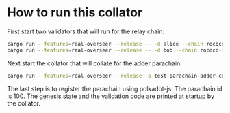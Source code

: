# How to run this collator

First start two validators that will run for the relay chain:
```sh
cargo run --features=real-overseer --release -- -d alice --chain rococo-local --validator --alice --port 50551
cargo run --features=real-overseer --release -- -d bob --chain rococo-local --validator --alice --port 50552
```

Next start the collator that will collate for the adder parachain:
```sh
cargo run --features=real-overseer --release -p test-parachain-adder-collator -- --tmp --chain rococo-local --port 50553
```

The last step is to register the parachain using polkadot-js. The parachain id is
100. The genesis state and the validation code are printed at startup by the collator.
